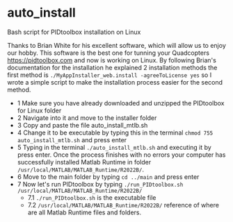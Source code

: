 # auto_install
Bash script for PIDtoolbox installation on Linux

Thanks to Brian White for his excellent software, which will allow us to enjoy our hobby. This software is the best one for tunning your Quadcopters https://pidtoolbox.com and now is working on Linux. By following Brian's documentation for the installation he explained 2 installation methods the first method is `./MyAppInstaller_web.install -agreeToLicense yes` so I wrote a simple script to make the installation process easier for the second method. 

- 1 Make sure you have already downloaded and unzipped the PIDtoolbox for Linux folder
- 2 Navigate into it and move to the installer folder
- 3 Copy and paste the file auto_install_mtlb.sh
- 4 Change it to be executable by typing this in the terminal `chmod 755 auto_install_mtlb.sh` and press enter
- 5 Typing in the terminal `./auto_install_mtlb.sh` and executing it by press enter. Once the process finishes with no errors your computer has successfully installed Matlab Runtime in folder `/usr/local/MATLAB/MATLAB_Runtime/R2022B/`.
- 6 Move to the main folder by typing `cd ../main` and press enter
- 7 Now let's run PIDtoolbox by typing `./run_PIDtoolbox.sh /usr/local/MATLAB/MATLAB_Runtime/R2022B/`
  - 7.1 `./run_PIDtoolbox.sh` is the executable file 
  - 7.2 `/usr/local/MATLAB/MATLAB_Runtime/R2022B/` reference of where are all Matlab Runtime files and folders.
